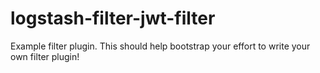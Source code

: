 # logstash-filter-jwt-filter
Example filter plugin. This should help bootstrap your effort to write your own filter plugin!
